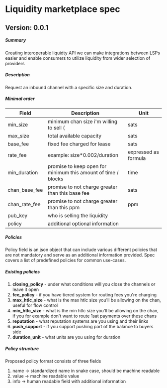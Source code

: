 # Liquidity marketplace spec


## Version: 0.0.1

##### Summary

Creating interoperable liquidty API we can make integrations between LSPs easier and enable consumers to utilize liquidity from wider selection of providers 

##### Description

Request an inbound channel with a specific size and duration.

##### Minimal order 


| Field  |  Description |   Unit |
|---|---|---|
|  min_size  | minimum chan size i'm willing to sell (  | sats |
|  max_size  |  total available capacity  | sats 
|  base_fee |  fixed fee charged for lease  |  sats
|  rate_fee |  example: size*0.002/duration | expressed as formula 
| min_duration   |  promise to keep open for minimum this amount of time / blocks | time
| chan_base_fee   |  promise to not charge greater than this base fee   | sats
| chan_rate_fee   |  promise to not charge greater than this ppm  | ppm
|  pub_key  |  who is selling the liquidity   | 
|  policy  |  additional optional information  | 



##### Policies
Policy field is an  json object that can include various different policies that are not mandatory and serve as an additional information provided. Spec covers a list of predefined policies for common use-cases.

##### Existing policies
1. **closing_policy** - under what conditions will you close the channels or leave it open 
2. **fee_policy** - if you have tiered system for routing fees you're charging 
3. **max_htlc_size**  - what is the max htlc size you'll be allowing on the chan, useful for flow control
4. **min_htlc_size**  - what is the min htlc size you'll be allowing on the chan, if you for example don't want to route 1sat payments over these chans
5. **reputation** - what reputation systems are you using and their links 
6. **push_support** - if you support pushing part of the balance to buyers side 
7. **duration_unit** - what units are you using for duration 

##### Policy structure
Proposed policy format consists of three fields 
1. name -> standardized name in snake case, should be machine readable
2. value ->  machine readable value 
3. info -> human readable field with additional information
